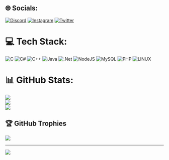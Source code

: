 
## 🌐 Socials:
[![Discord](https://img.shields.io/badge/Discord-%237289DA.svg?logo=discord&logoColor=white)](https://discord.gg/https://discord.gg/xfMCrrCVr4) [![Instagram](https://img.shields.io/badge/Instagram-%23E4405F.svg?logo=Instagram&logoColor=white)](https://instagram.com/kwestaex) [![Twitter](https://img.shields.io/badge/Twitter-%231DA1F2.svg?logo=Twitter&logoColor=white)](https://twitter.com/kwestaex) 

# 💻 Tech Stack:
![C](https://img.shields.io/badge/c-%2300599C.svg?style=for-the-badge&logo=c&logoColor=white) ![C#](https://img.shields.io/badge/c%23-%23239120.svg?style=for-the-badge&logo=c-sharp&logoColor=white) ![C++](https://img.shields.io/badge/c++-%2300599C.svg?style=for-the-badge&logo=c%2B%2B&logoColor=white) ![Java](https://img.shields.io/badge/java-%23ED8B00.svg?style=for-the-badge&logo=openjdk&logoColor=white) ![.Net](https://img.shields.io/badge/.NET-5C2D91?style=for-the-badge&logo=.net&logoColor=white) ![NodeJS](https://img.shields.io/badge/node.js-6DA55F?style=for-the-badge&logo=node.js&logoColor=white) ![MySQL](https://img.shields.io/badge/mysql-%2300000f.svg?style=for-the-badge&logo=mysql&logoColor=white) ![PHP](https://img.shields.io/badge/php-%23777BB4.svg?style=for-the-badge&logo=php&logoColor=white) ![LINUX](https://img.shields.io/badge/Linux-FCC624?style=for-the-badge&logo=linux&logoColor=black)
# 📊 GitHub Stats:
![](https://github-readme-stats.vercel.app/api?username=Kwest545&theme=dark&hide_border=false&include_all_commits=false&count_private=true)<br/>
![](https://github-readme-streak-stats.herokuapp.com/?user=Kwest545&theme=dark&hide_border=false)<br/>
![](https://github-readme-stats.vercel.app/api/top-langs/?username=Kwest545&theme=dark&hide_border=false&include_all_commits=false&count_private=true&layout=compact)

## 🏆 GitHub Trophies
![](https://github-profile-trophy.vercel.app/?username=Kwest545&theme=radical&no-frame=false&no-bg=true&margin-w=4)

---
[![](https://visitcount.itsvg.in/api?id=Kwest545&icon=0&color=0)](https://visitcount.itsvg.in)

<!-- Proudly created with GPRM ( https://gprm.itsvg.in ) -->
